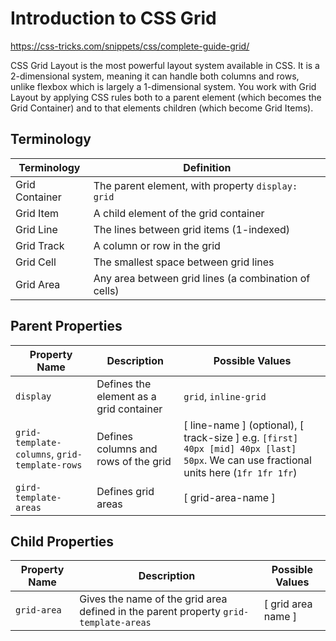 # Introduction to CSS Grid

https://css-tricks.com/snippets/css/complete-guide-grid/

CSS Grid Layout is the most powerful layout system available in CSS. It is a 2-dimensional system, meaning it can handle both columns and rows, unlike flexbox which is largely a 1-dimensional system. You work with Grid Layout by applying CSS rules both to a parent element (which becomes the Grid Container) and to that elements children (which become Grid Items).


## Terminology

Terminology | Definition
----------- | ------------
Grid Container | The parent element, with property `display: grid`
Grid Item | A child element of the grid container
Grid Line | The lines between grid items (1-indexed)
Grid Track | A column or row in the grid
Grid Cell | The smallest space between grid lines
Grid Area | Any area between grid lines (a combination of cells)


## Parent Properties

Property Name | Description | Possible Values
--- | --- | ---
`display` | Defines the element as a grid container | `grid`, `inline-grid`
`grid-template-columns`, `grid-template-rows` | Defines columns and rows of the grid | [ line-name ] (optional), [ track-size ] e.g. `[first] 40px [mid] 40px [last] 50px`. We can use fractional units here (`1fr 1fr 1fr`)
`gird-template-areas` | Defines grid areas | [ grid-area-name ]


## Child Properties

Property Name | Description | Possible Values
--- | --- | ---
`grid-area` | Gives the name of the grid area defined in the parent property `grid-template-areas` | [ grid area name ]



